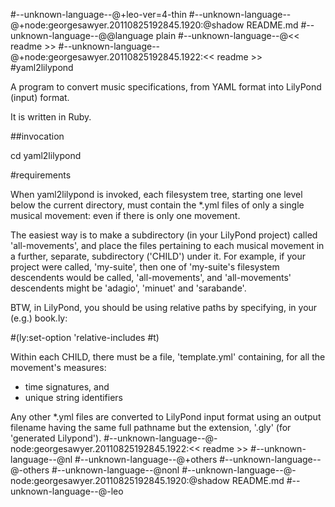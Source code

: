 #--unknown-language--@+leo-ver=4-thin
#--unknown-language--@+node:georgesawyer.20110825192845.1920:@shadow README.md
#--unknown-language--@@language plain
#--unknown-language--@<< readme >>
#--unknown-language--@+node:georgesawyer.20110825192845.1922:<< readme >>
#yaml2lilypond

A program to convert music specifications, from YAML format into LilyPond (input) format.

It is written in Ruby.

##invocation

cd <directory containing LilyPond movement directories>
yaml2lilypond

#requirements

When yaml2lilypond is invoked, each filesystem tree, starting one level below the current directory, must contain the *.yml files of only a single musical movement: even if there is only one movement.

The easiest way is to make a subdirectory (in your LilyPond project) called 'all-movements', and place the files pertaining to each musical movement in a further, separate, subdirectory ('CHILD') under it. For example, if your project were called, 'my-suite', then one of 'my-suite's filesystem descendents would be called, 'all-movements', and 'all-movements' descendents might be 'adagio', 'minuet' and 'sarabande'.

BTW, in LilyPond, you should be using relative paths by specifying, in your (e.g.) book.ly:

#(ly:set-option 'relative-includes #t)

Within each CHILD, there must be a file, 'template.yml' containing, for all the movement's measures:

* time signatures, and
* unique string identifiers

Any other *.yml files are converted to LilyPond input format using an output filename having the same full pathname but the extension, '.gly' (for 'generated Lilypond').
#--unknown-language--@-node:georgesawyer.20110825192845.1922:<< readme >>
#--unknown-language--@nl
#--unknown-language--@+others
#--unknown-language--@-others
#--unknown-language--@nonl
#--unknown-language--@-node:georgesawyer.20110825192845.1920:@shadow README.md
#--unknown-language--@-leo
